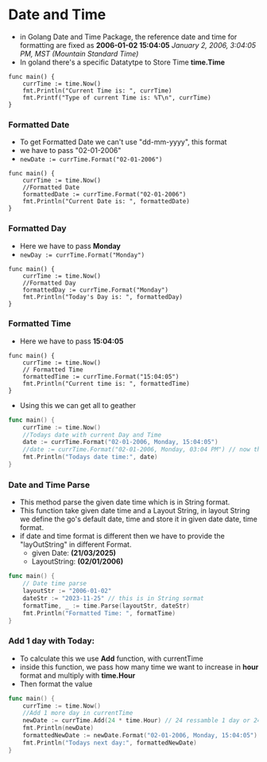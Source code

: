 # Date and Time

- in Golang Date and Time Package, the reference date and time for formatting are fixed as **2006-01-02 15:04:05** *January 2, 2006, 3:04:05 PM, MST (Mountain Standard Time)*
- In goland there's a specific Datatytpe to Store Time **time.Time**
``` Golang
func main() {
	currTime := time.Now()
	fmt.Println("Current Time is: ", currTime)
	fmt.Printf("Type of current Time is: %T\n", currTime)
}
```

### Formatted Date
- To get Formatted Date we can't use "dd-mm-yyyy", this format
- we have to pass "02-01-2006"
- `newDate := currTime.Format("02-01-2006") `
``` Golang
func main() {
	currTime := time.Now()
	//Formatted Date
	formattedDate := currTime.Format("02-01-2006")
	fmt.Println("Current Date is: ", formattedDate)
}
```

### Formatted Day
- Here we have to pass **Monday**
- `newDay := currTime.Format("Monday")`
``` Golang
func main() {
	currTime := time.Now()
	//Formatted Day
	formattedDay := currTime.Format("Monday")
	fmt.Println("Today's Day is: ", formattedDay)
}
```

### Formatted Time
- Here we have to pass **15:04:05**
``` Golang
func main() {
	currTime := time.Now()
    // Formatted Time
	formattedTime := currTime.Format("15:04:05")
	fmt.Println("Current time is: ", formattedTime)
}
```
- Using this we can get all to geather
``` Go
func main() {
	currTime := time.Now()
    //Todays date with current Day and Time
	date := currTime.Format("02-01-2006, Monday, 15:04:05")
	//date := currTime.Format("02-01-2006, Monday, 03:04 PM") // now the time is in 12 hrs. format
	fmt.Println("Todays date time:", date)
}
```
### Date and Time Parse
- This method parse the given date time which is in String format.
- This function take given date time and a Layout String, in layout String we define the go's default date, time and store it in given date date, time format.
- if date and time format is different then we have to provide the "layOutString" in different Format.
    - given Date: **(21/03/2025)**
    - LayoutString: **(02/01/2006)**
``` Go
func main() {
	// Date time parse
	layoutStr := "2006-01-02"
	dateStr := "2023-11-25" // this is in String sormat
	formatTime, _ := time.Parse(layoutStr, dateStr)
	fmt.Println("Formatted Time: ", formatTime)
}
```

### Add 1 day with Today:
- To calculate this we use **Add** function, with currentTime
- inside this function, we pass how many time we want to increase in **hour** format and multiply with **time.Hour**
- Then format the value

``` Go
func main() {
    currTime := time.Now()
    //Add 1 more day in currentTime
	newDate := currTime.Add(24 * time.Hour) // 24 ressamble 1 day or 24 hrs.... if re want to increase 3 days then (72 * time.Hour)
	fmt.Println(newDate)
	formattedNewDate := newDate.Format("02-01-2006, Monday, 15:04:05")
	fmt.Println("Todays next day:", formattedNewDate)
}
```